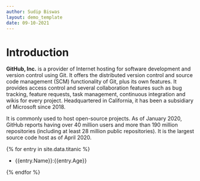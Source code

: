 ```yaml
---
author: Sudip Biswas
layout: demo_template
date: 09-10-2021
---
```

# Introduction

**GitHub, Inc.** is a provider of Internet hosting for software development and version control using Git. It offers the distributed version control and source code management (SCM) functionality of Git, plus its own features. It provides access control and several collaboration features such as bug tracking, feature requests, task management, continuous integration and wikis for every project. Headquartered in California, it has been a subsidiary of Microsoft since 2018.

It is commonly used to host open-source projects. As of January 2020, GitHub reports having over 40 million users and more than 190 million repositories (including at least 28 million public repositories). It is the largest source code host as of April 2020.

{% for entry in site.data.titanic %}

- {{entry.Name}}:{{entry.Age}}

{% endfor %}